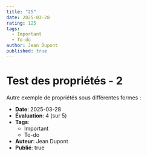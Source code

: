 ```yaml
---
title: "25"
date: 2025-03-28
rating: 125
tags:
  - Important
  - To-do
author: Jean Dupont
published: true
---
```


# Test des propriétés - 2

Autre exemple de propriétés sous différentes formes :

- **Date**: 2025-03-28
- **Évaluation**: 4 (sur 5)
- **Tags**:
  - Important
  - To-do
- **Auteur**: Jean Dupont
- **Publié**: true
